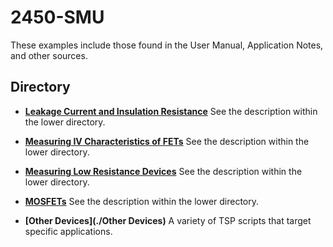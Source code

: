 
# 2450-SMU

These examples include those found in the User Manual, Application Notes, and other sources. 

## Directory

[comment]: **[2450-SMU](./directory)**  

* **[Leakage Current and Insulation Resistance](./Leakage_Current_and_Insulation_Resistance)** 
See the description within the lower directory. 

* **[Measuring IV Characteristics of FETs](./Measuring_IV_Characteristics_of_FETs)**
See the description within the lower directory. 

* **[Measuring Low Resistance Devices](./Measuring_Low_Resistance_Devices)**
See the description within the lower directory.

* **[MOSFETs](./MOSFETs)**
See the description within the lower directory. 

* **[Other Devices](./Other Devices)**
A variety of TSP scripts that target specific applications. 

